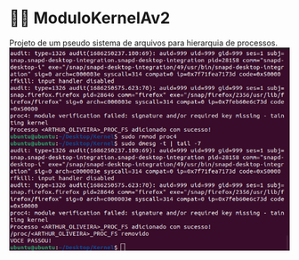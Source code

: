 # 👨‍💻 ModuloKernelAv2
Projeto de um pseudo sistema de arquivos para hierarquia de processos.
![image](https://github.com/Turma-Nassau/ModuloKernelAv2/blob/main/Captura%20de%20tela%20de%202023-06-08%2017-38-12.png)
